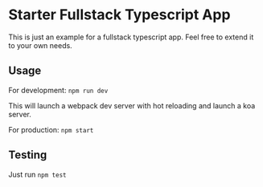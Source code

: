 # Starter Fullstack Typescript App

This is just an example for a fullstack typescript app. Feel free to extend it to your own needs.

## Usage

For development: `npm run dev`

This will launch a webpack dev server with hot reloading and launch a koa server.

For production: `npm start`

## Testing

Just run `npm test`